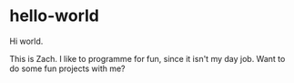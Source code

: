 # hello-world
Hi world. 

This is Zach.  I like to programme for fun, since it isn't my day job.  Want to do some fun projects with me?
